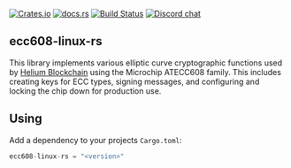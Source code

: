 [![Crates.io][crates-badge]][crates-url]
[![docs.rs][docs-badge]][docs-url]
[![Build Status][actions-badge]][actions-url]
[![Discord chat][discord-badge]][discord-url]

[crates-badge]: https://img.shields.io/crates/v/ecc608-linux.svg
[crates-url]: https://crates.io/crates/ecc608-linux
[docs-badge]: https://docs.rs/ecc608-linux/badge.svg
[docs-url]: https://docs.rs/ecc608-linux/latest/ecc608-linux/
[actions-badge]: https://github.com/helium/ecc608-linux-rs/workflows/CI/badge.svg
[actions-url]: https://github.com/helium/ecc608-linux-rs/actions?query=workflow%3ACI+branch%3Amain
[discord-badge]: https://img.shields.io/discord/500028886025895936.svg?logo=discord&style=flat-square
[discord-url]: https://discord.gg/helium

## ecc608-linux-rs

This library implements various elliptic curve cryptographic functions used by
[Helium Blockchain](https://helium.com) using the Microchip ATECC608 family.
This includes creating keys for ECC types, signing messages, and configuring and
locking the chip down for production use. 

## Using

Add a dependency to your projects `Cargo.toml`:

```rust
ecc608-linux-rs = "<version>"
```
